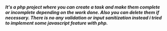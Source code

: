##### It's a php project where you can create a task and make them complete or incomplete depending on the work done. Also you can delete them if necessary. There is no any validation or input sanitization instead i tried to implement some javascript feature with php.  
 
